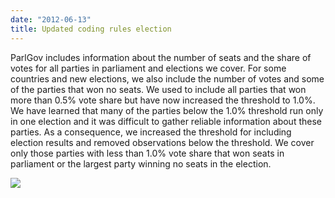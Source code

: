 ```yaml
---
date: "2012-06-13"
title: Updated coding rules election 
---
```


ParlGov includes information about the number of seats and the share of votes for all parties in parliament and elections we cover. For some countries and new elections, we also include the number of votes and some of the parties that won no seats. We used to include all parties that won more than 0.5% vote share but have now increased the threshold to 1.0%. We have learned that many of the parties below the 1.0% threshold run only in one election and it was difficult to gather reliable information about these parties. As a consequence, we increased the threshold for including election results and removed observations below the threshold. We cover only those parties with less than 1.0% vote share that won seats in parliament or the largest party winning no seats in the election.


![](/images/parliament-scotland.jpg)

